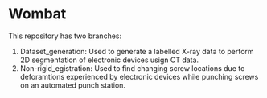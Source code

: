 # Wombat
This repository has two branches:

1. Dataset_generation: Used to generate a labelled X-ray data to perform 2D segmentation of electronic devices usign CT data.
2. Non-rigid_egistration: Used to find changing screw locations due to deforamtions experienced by electronic devices while punching screws on an automated punch station.

